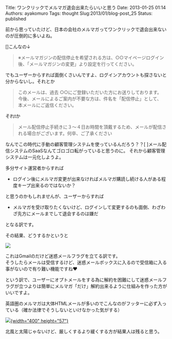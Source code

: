 Title: ワンクリックでメルマガ退会出来たらいいと思う
Date: 2013-01-25 01:14
Authors: ayakomuro
Tags:  thought
Slug:2013/01/blog-post_25
Status: published

前から思っていたけど、日本の会社のメルマガってワンクリックで退会出来ないのが圧倒的に多いよね。


[]こんなの↓

> ※メールマガジンの配信停止を希望される方は、○○マイページログイン後、「メールマガジンの変更」より設定を行ってください。

でもユーザーからすれば面倒くさいんですよ、ログインアカウントも探さないと分からないし。それとか  

> このメールは、過去 ○○にご登録いただいた方にお送りしております。  
> 今後、メールによるご案内が不要な方は、件名を「配信停止」として、  
> 本メールにご返信ください。

それtか  

> メール配信停止手続きに３～４日お時間を頂戴するため、メールが配信される場合がございます。何卒、ご了承ください

なんでこの時代に手動の顧客管理システムを使っているんだろう？？[
]メール配信システムのSaaSなんてゴロゴロ転がっていると思うのに。
それから顧客管理システムは一元化しようよ。

多分サイト運営者からすれば

-   ログイン後にメルマガ変更が出来なければメルマガ購読し続ける人がある程度キープ出来るのではないか？

と思うのかもしれませんが、ユーザーからすれば

-   メルマガを受け取りたくないけど、ログインして変更するのも面倒、わざわざ先方にメールまでして退会するのは嫌だ

となる訳です。

その結果、どうするかというと

[![](http://1.bp.blogspot.com/-9HaYI7iVLwQ/UQHbVPXe7rI/AAAAAAAAWPs/sE7BchcTWZ8/s1600/%E3%82%B9%E3%82%AF%E3%83%AA%E3%83%BC%E3%83%B3%E3%82%B7%E3%83%A7%E3%83%83%E3%83%88+2013-01-25+10.09.16.png)](http://1.bp.blogspot.com/-9HaYI7iVLwQ/UQHbVPXe7rI/AAAAAAAAWPs/sE7BchcTWZ8/s1600/%E3%82%B9%E3%82%AF%E3%83%AA%E3%83%BC%E3%83%B3%E3%82%B7%E3%83%A7%E3%83%83%E3%83%88+2013-01-25+10.09.16.png)

これはGmailのだけど迷惑メールフラグを立てる訳です。  
そうしたらメールは受信するけど、迷惑メールボックスに入るので受信箱に入る事がないので有り難い機能ですね♥

という訳で、ユーザーにオプトメールをする為に解約を困難にして迷惑メールフラグが立つよりは簡単にメルマガ「だけ」解約出来るように仕組みを作った方がいいですよ。

英語圏のメルマガは大体HTMLメールが多いのでこんなのがフッターに必ず入っている（確か法律でそうしないといけなかった気がする）

[![](http://1.bp.blogspot.com/-HOfBLiLnOGw/UQHcTdJfFeI/AAAAAAAAWP4/upar-Zl6uuw/s1600/%E3%82%B9%E3%82%AF%E3%83%AA%E3%83%BC%E3%83%B3%E3%82%B7%E3%83%A7%E3%83%83%E3%83%88+2013-01-25+10.12.34.png){width="400"
height="57"}](http://1.bp.blogspot.com/-HOfBLiLnOGw/UQHcTdJfFeI/AAAAAAAAWP4/upar-Zl6uuw/s1600/%E3%82%B9%E3%82%AF%E3%83%AA%E3%83%BC%E3%83%B3%E3%82%B7%E3%83%A7%E3%83%83%E3%83%88+2013-01-25+10.12.34.png)

北風と太陽じゃないけど、厳しくするより緩くする方が結果人は残ると思う。
